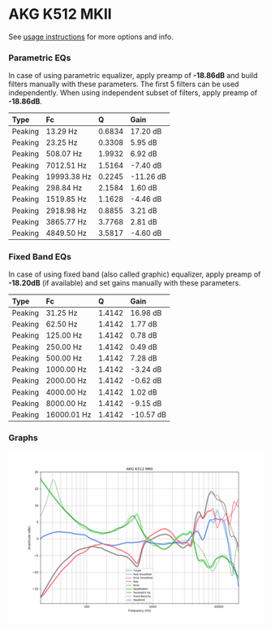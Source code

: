 # AKG K512 MKII
See [usage instructions](https://github.com/jaakkopasanen/AutoEq#usage) for more options and info.

### Parametric EQs
In case of using parametric equalizer, apply preamp of **-18.86dB** and build filters manually
with these parameters. The first 5 filters can be used independently.
When using independent subset of filters, apply preamp of **-18.86dB**.

| Type    | Fc          |      Q | Gain      |
|:--------|:------------|:-------|:----------|
| Peaking | 13.29 Hz    | 0.6834 | 17.20 dB  |
| Peaking | 23.25 Hz    | 0.3308 | 5.95 dB   |
| Peaking | 508.07 Hz   | 1.9932 | 6.92 dB   |
| Peaking | 7012.51 Hz  | 1.5164 | -7.40 dB  |
| Peaking | 19993.38 Hz | 0.2245 | -11.26 dB |
| Peaking | 298.84 Hz   | 2.1584 | 1.60 dB   |
| Peaking | 1519.85 Hz  | 1.1628 | -4.46 dB  |
| Peaking | 2918.98 Hz  | 0.8855 | 3.21 dB   |
| Peaking | 3865.77 Hz  | 3.7768 | 2.81 dB   |
| Peaking | 4849.50 Hz  | 3.5817 | -4.60 dB  |

### Fixed Band EQs
In case of using fixed band (also called graphic) equalizer, apply preamp of **-18.20dB**
(if available) and set gains manually with these parameters.

| Type    | Fc          |      Q | Gain      |
|:--------|:------------|:-------|:----------|
| Peaking | 31.25 Hz    | 1.4142 | 16.98 dB  |
| Peaking | 62.50 Hz    | 1.4142 | 1.77 dB   |
| Peaking | 125.00 Hz   | 1.4142 | 0.78 dB   |
| Peaking | 250.00 Hz   | 1.4142 | 0.49 dB   |
| Peaking | 500.00 Hz   | 1.4142 | 7.28 dB   |
| Peaking | 1000.00 Hz  | 1.4142 | -3.24 dB  |
| Peaking | 2000.00 Hz  | 1.4142 | -0.62 dB  |
| Peaking | 4000.00 Hz  | 1.4142 | 1.02 dB   |
| Peaking | 8000.00 Hz  | 1.4142 | -9.15 dB  |
| Peaking | 16000.01 Hz | 1.4142 | -10.57 dB |

### Graphs
![](./AKG%20K512%20MKII.png)